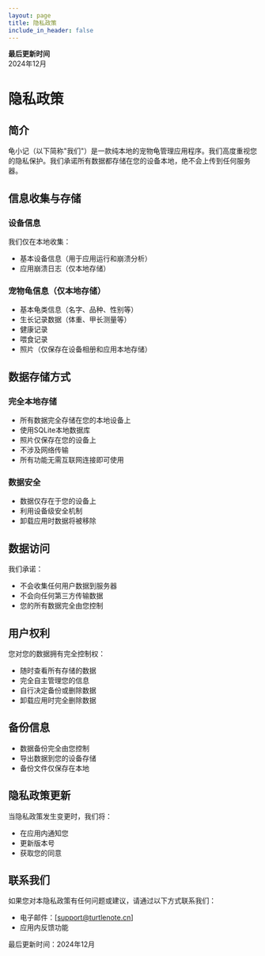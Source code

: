```yaml
---
layout: page
title: 隐私政策
include_in_header: false
---
```


**最后更新时间**  
2024年12月

# 隐私政策

## 简介

龟小记（以下简称"我们"）是一款纯本地的宠物龟管理应用程序。我们高度重视您的隐私保护。我们承诺所有数据都存储在您的设备本地，绝不会上传到任何服务器。

## 信息收集与存储

### 设备信息
我们仅在本地收集：
- 基本设备信息（用于应用运行和崩溃分析）
- 应用崩溃日志（仅本地存储）

### 宠物龟信息（仅本地存储）
- 基本龟类信息（名字、品种、性别等）
- 生长记录数据（体重、甲长测量等）
- 健康记录
- 喂食记录
- 照片（仅保存在设备相册和应用本地存储）

## 数据存储方式

### 完全本地存储
- 所有数据完全存储在您的本地设备上
- 使用SQLite本地数据库
- 照片仅保存在您的设备上
- 不涉及网络传输
- 所有功能无需互联网连接即可使用

### 数据安全
- 数据仅存在于您的设备上
- 利用设备级安全机制
- 卸载应用时数据将被移除

## 数据访问

我们承诺：
- 不会收集任何用户数据到服务器
- 不会向任何第三方传输数据
- 您的所有数据完全由您控制

## 用户权利

您对您的数据拥有完全控制权：
- 随时查看所有存储的数据
- 完全自主管理您的信息
- 自行决定备份或删除数据
- 卸载应用时完全删除数据

## 备份信息

- 数据备份完全由您控制
- 导出数据到您的设备存储
- 备份文件仅保存在本地

## 隐私政策更新

当隐私政策发生变更时，我们将：
- 在应用内通知您
- 更新版本号
- 获取您的同意

## 联系我们

如果您对本隐私政策有任何问题或建议，请通过以下方式联系我们：
- 电子邮件：[support@turtlenote.cn]
- 应用内反馈功能

最后更新时间：2024年12月

